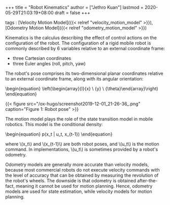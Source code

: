 +++
title = "Robot Kinematics"
author = ["Jethro Kuan"]
lastmod = 2020-05-29T21:03:19+08:00
draft = false
+++

tags
: [Velocity Motion Model]({{< relref "velocity_motion_model" >}}), [Odometry Motion Model]({{< relref "odometry_motion_model" >}})

Kinematics is the calculus describing the effect of control actions on
the configuration of the robot. The configuration of a rigid mobile
robot is commonly described by 6 variables relative to an external
coordinate frame:

- three Cartesian coordinates
- three Euler angles (roll, pitch, yaw)

The robot's pose comprises its two-dimensional planar coordinates
relative to an external coordinate frame, along with its angular
orientation:

\begin{equation}
\left(\begin{array}{l}{x} \\ {y} \\ {\theta}\end{array}\right)
\end{equation}

{{< figure src="/ox-hugo/screenshot2019-12-01_21-26-36_.png" caption="Figure 1: Robot pose" >}}

The motion model plays the role of the state transition model in
mobile robotics. This model is the conditional density:

\begin{equation}
p(x_t | u_t, x\_{t-1})
\end{equation}

where \\(x_t\\) and \\(x\_{t-1}\\) are both robot poses, and \\(u_t\\) is the
motion command. In implementations, \\(u_t\\) is sometimes provided by a
robot's odometry.

Odometry models are generally more accurate than velocity models,
because most commercial robots do not execute velocity commands with
the level of accuracy that can be obtained by measuring the revolution
of the robot's wheels. The downside is that odometry is obtained
after-the-fact, meaning it cannot be used for motion planning. Hence,
odometry models are used for state estimation, while velocity models
for motion planning.
